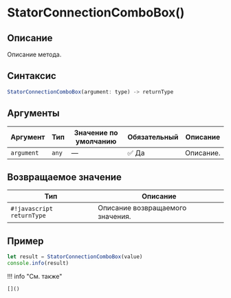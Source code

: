 # StatorConnectionComboBox()

## Описание
Описание метода.

## Синтаксис
```javascript
StatorConnectionComboBox(argument: type) -> returnType
```

## Аргументы
| Аргумент        | Тип            | Значение по умолчанию | Обязательный | Описание                          |
|-----------------|------------------|------------------------|--------------|-----------------------------------|
| `argument`        | `any`   | —                      | :white_check_mark: Да         | Описание.    |

## Возвращаемое значение
| Тип     | Описание                                                                 |
|---------|--------------------------------------------------------------------------|
| `#!javascript returnType`  | Описание возвращаемого значения. |

## Пример
```javascript linenums="1"
let result = StatorConnectionComboBox(value)
console.info(result)
```

!!! info "См. также"

    []()

